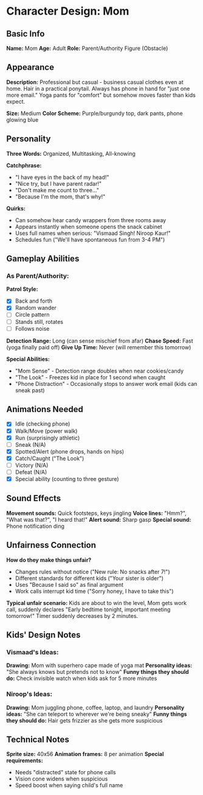 # Character Design: Mom

## Basic Info
**Name:** Mom
**Age:** Adult
**Role:** Parent/Authority Figure (Obstacle)

## Appearance
**Description:**
Professional but casual - business casual clothes even at home. Hair in a practical ponytail. Always has phone in hand for "just one more email." Yoga pants for "comfort" but somehow moves faster than kids expect.

**Size:** Medium
**Color Scheme:** Purple/burgundy top, dark pants, phone glowing blue

## Personality
**Three Words:** Organized, Multitasking, All-knowing

**Catchphrase:**
- "I have eyes in the back of my head!"
- "Nice try, but I have parent radar!"
- "Don't make me count to three..."
- "Because I'm the mom, that's why!"

**Quirks:**
- Can somehow hear candy wrappers from three rooms away
- Appears instantly when someone opens the snack cabinet
- Uses full names when serious: "Vismaad Singh! Niroop Kaur!"
- Schedules fun ("We'll have spontaneous fun from 3-4 PM")

## Gameplay Abilities
### As Parent/Authority:
**Patrol Style:**
- [x] Back and forth
- [x] Random wander
- [ ] Circle pattern
- [ ] Stands still, rotates
- [ ] Follows noise

**Detection Range:** Long (can sense mischief from afar)
**Chase Speed:** Fast (yoga finally paid off)
**Give Up Time:** Never (will remember this tomorrow)

**Special Abilities:**
- "Mom Sense" - Detection range doubles when near cookies/candy
- "The Look" - Freezes kid in place for 1 second when caught
- "Phone Distraction" - Occasionally stops to answer work email (kids can sneak past)

## Animations Needed
- [x] Idle (checking phone)
- [x] Walk/Move (power walk)
- [x] Run (surprisingly athletic)
- [ ] Sneak (N/A)
- [x] Spotted/Alert (phone drops, hands on hips)
- [x] Catch/Caught ("The Look")
- [ ] Victory (N/A)
- [ ] Defeat (N/A)
- [x] Special ability (counting to three gesture)

## Sound Effects
**Movement sounds:** Quick footsteps, keys jingling
**Voice lines:** "Hmm?", "What was that?", "I heard that!"
**Alert sound:** Sharp gasp
**Special sound:** Phone notification ding

## Unfairness Connection
**How do they make things unfair?**
- Changes rules without notice ("New rule: No snacks after 7!")
- Different standards for different kids ("Your sister is older")
- Uses "Because I said so" as final argument
- Work calls interrupt kid time ("Sorry honey, I have to take this")

**Typical unfair scenario:**
Kids are about to win the level, Mom gets work call, suddenly declares "Early bedtime tonight, important meeting tomorrow!" Timer suddenly decreases by 2 minutes.

## Kids' Design Notes
### Vismaad's Ideas:
**Drawing:** Mom with superhero cape made of yoga mat
**Personality ideas:** "She always knows but pretends not to know"
**Funny things they should do:** Check invisible watch when kids ask for 5 more minutes

### Niroop's Ideas:
**Drawing:** Mom juggling phone, coffee, laptop, and laundry
**Personality ideas:** "She can teleport to wherever we're being sneaky"
**Funny things they should do:** Hair gets frizzier as she gets more suspicious

## Technical Notes
**Sprite size:** 40x56
**Animation frames:** 8 per animation
**Special requirements:** 
- Needs "distracted" state for phone calls
- Vision cone widens when suspicious
- Speed boost when saying child's full name